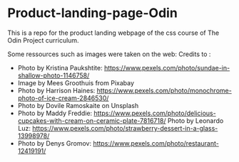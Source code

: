 # Product-landing-page-Odin
This is a repo for the product landing webpage of the css course of The Odin Project curriculum.

Some ressources such as images were taken on the web:
Credits to : 
- Photo by Kristina Paukshtite: https://www.pexels.com/photo/sundae-in-shallow-photo-1146758/
- Image by Mees Groothuis from Pixabay
- Photo by Harrison Haines: https://www.pexels.com/photo/monochrome-photo-of-ice-cream-2846530/
- Photo by Dovile Ramoskaite on Unsplash
- Photo by Maddy Freddie: https://www.pexels.com/photo/delicious-cupcakes-with-cream-on-ceramic-plate-7816718/
Photo by Leonardo Luz: https://www.pexels.com/photo/strawberry-dessert-in-a-glass-13998978/
- Photo by Denys Gromov: https://www.pexels.com/photo/restaurant-12419191/